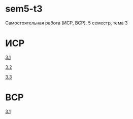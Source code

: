 # sem5-t3
Самостоятельная работа (ИСР, ВСР). 5 семестр, тема 3

# ИСР
[3.1](invartask3.1.py)

[3.2](invartask3.2.py)

[3.3](invartask3.3.md)

# ВСР
[3.1](vartask3.1.md)
